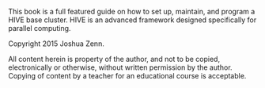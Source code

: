 This book is a full featured guide on how to set up, maintain, and program a HIVE base cluster. HIVE is an advanced framework designed specifically for parallel computing.


Copyright 2015 Joshua Zenn.

All content herein is property of the author, and not to be copied, electronically or otherwise, without written permission by the author. Copying of content by a teacher for an educational course is acceptable.